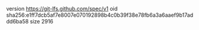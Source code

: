 version https://git-lfs.github.com/spec/v1
oid sha256:e1ff7dcb5af7e8007e070192898b4c0b39f38e78fb6a3a6aaef9b17addd6ba58
size 2916
